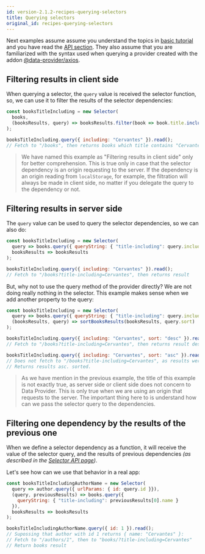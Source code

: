 ```yaml
---
id: version-2.1.2-recipes-querying-selectors
title: Querying selectors
original_id: recipes-querying-selectors
---
```


Next examples assume assume you understand the topics in [basic tutorial](basics-intro.md) and you have read the [API section](api-reference.md). They also assume that you are familiarized with the syntax used when querying a provider created with the addon [@data-provider/axios][data-provider-axios].

## Filtering results in client side

When querying a selector, the `query` value is received the selector function, so, we can use it to filter the results of the selector dependencies:

```javascript
const booksTitleIncluding = new Selector(
  books,
  (booksResults, query) => booksResults.filter(book => book.title.includes(query.including))
);

booksTitleIncluding.query({ including: "Cervantes" }).read();
// Fetch to "/books", then returns books which title contains "Cervantes"
```

> We have named this example as "Filtering results in client side" only for better comprehension. This is true only in case that the selector dependency is an origin requesting to the server. If the dependency is an origin reading from `localStorage`, for example, the filtration will always be made in client side, no matter if you delegate the query to the dependency or not.

## Filtering results in server side

The `query` value can be used to query the selector dependencies, so we can also do:

```javascript
const booksTitleIncluding = new Selector(
  query => books.query({ queryString: { "title-including": query.including }}),
  booksResults => booksResults
);

booksTitleIncluding.query({ including: "Cervantes" }).read();
// Fetch to "/books?title-including=Cervantes", then returns result
```

But, why not to use the query method of the provider directly? We are not doing really nothing in the selector. This example makes sense when we add another property to the query:

```javascript
const booksTitleIncluding = new Selector(
  query => books.query({ queryString: { "title-including": query.including }}),
  (booksResults, query) => sortBooksResults(booksResults, query.sort)
);

booksTitleIncluding.query({ including: "Cervantes", sort: "desc" }).read();
// Fetch to "/books?title-including=Cervantes", then returns result desc. sorted.

booksTitleIncluding.query({ including: "Cervantes", sort: "asc" }).read();
// Does not fetch to "/books?title-including=Cervantes", as results were already cached.
// Returns results asc. sorted.
```

> As we have mention in the previous example, the title of this example is not exactly true, as server side or client side does not concern to Data Provider. This is only true when we are using an origin that requests to the server. The important thing here to is understand how can we pass the selector query to the dependencies.

## Filtering one dependency by the results of the previous one

When we define a selector dependency as a function, it will receive the value of the selector query, and the results of previous dependencies _(as described in the [Selector API page](api-selector.md))_.

Let's see how can we use that behavior in a real app:

```javascript
const booksTitleIncludingAuthorName = new Selector(
  query => author.query({ urlParams: { id: query.id }}),
  (query, previousResults) => books.query({
    queryString: { "title-including": previousResults[0].name }
  }),
  booksResults => booksResults
);

booksTitleIncludingAuthorName.query({ id: 1 }).read();
// Supossing that author with id 1 returns { name: "Cervantes" }:
// Fetch to "/authors/1", then to "books/?title-including=Cervantes"
// Return books result
```

[data-provider-axios]: https://www.npmjs.com/package/@data-provider/axios



